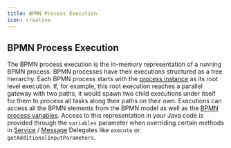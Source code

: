 ```yaml
---
title: BPMN Process Execution
icon: creative
---
```


## BPMN Process Execution

The BPMN process execution is the in-memory representation of a running BPMN process. BPMN processes have their executions structured as a tree hierarchy. Each BPMN process starts with the [process instance](https://docs.camunda.org/manual/7.21/user-guide/process-engine/process-engine-concepts/#process-instances) as its root level execution. If, for example, this root execution reaches a parallel gateway with two paths, it would spawn two child executions under itself for them to process all tasks along their paths on their own. Executions can access all the BPMN elements from the BPMN model as well as the [BPMN process variables](bpmn-process-variables.md). Access to this representation in your Java code is provided through the `variables` parameter when overriding certain methods in [Service](service-delegates.md) / [Message](message-delegates.md) Delegates like `execute` or `getAdditionalInputParameters`.